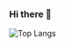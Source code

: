 ### Hi there 👋

<!--
**jeonghyeok-Lee/jeonghyeok-Lee** is a ✨ _special_ ✨ repository because its `README.md` (this file) appears on your GitHub profile.

Here are some ideas to get you started:

- 🔭 I’m currently working on ...
- 🌱 I’m currently learning ...
- 👯 I’m looking to collaborate on ...
- 🤔 I’m looking for help with ...
- 💬 Ask me about ...
- 📫 How to reach me: ...
- 😄 Pronouns: ...
- ⚡ Fun fact: ...
-->
 ![Top Langs](https://github-readme-stats.vercel.app/api/top-langs/?username=jeonghyeok-Lee&hide=PHP&layout=compact&theme=radical)
